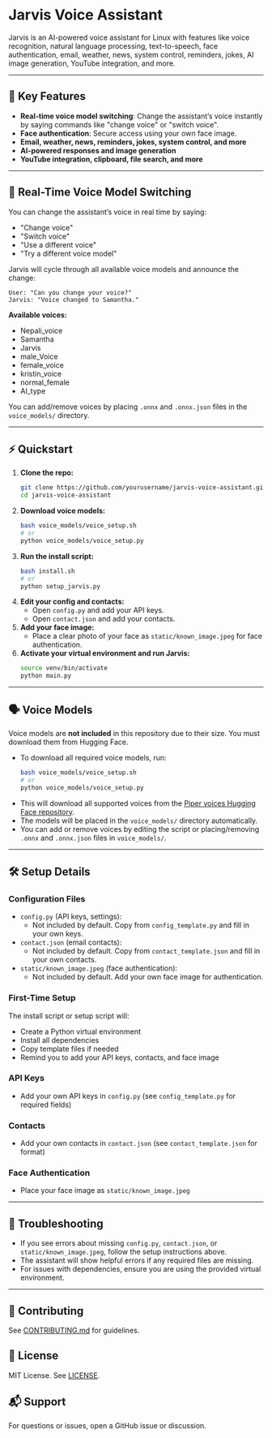 # Jarvis Voice Assistant

Jarvis is an AI-powered voice assistant for Linux with features like voice recognition, natural language processing, text-to-speech, face authentication, email, weather, news, system control, reminders, jokes, AI image generation, YouTube integration, and more.

---

## 🚀 Key Features
- **Real-time voice model switching**: Change the assistant’s voice instantly by saying commands like "change voice" or "switch voice".
- **Face authentication**: Secure access using your own face image.
- **Email, weather, news, reminders, jokes, system control, and more**
- **AI-powered responses and image generation**
- **YouTube integration, clipboard, file search, and more**

---

## 🎤 Real-Time Voice Model Switching

You can change the assistant’s voice in real time by saying:
- "Change voice"
- "Switch voice"
- "Use a different voice"
- "Try a different voice model"

Jarvis will cycle through all available voice models and announce the change:

```
User: "Can you change your voice?"
Jarvis: "Voice changed to Samantha."
```

**Available voices:**
- Nepali_voice
- Samantha
- Jarvis
- male_Voice
- female_voice
- kristin_voice
- normal_female
- AI_type

You can add/remove voices by placing `.onnx` and `.onnx.json` files in the `voice_models/` directory.

---

## ⚡ Quickstart

1. **Clone the repo:**
   ```bash
   git clone https://github.com/yourusername/jarvis-voice-assistant.git
   cd jarvis-voice-assistant
   ```
2. **Download voice models:**
   ```bash
   bash voice_models/voice_setup.sh
   # or
   python voice_models/voice_setup.py
   ```
3. **Run the install script:**
   ```bash
   bash install.sh
   # or
   python setup_jarvis.py
   ```
4. **Edit your config and contacts:**
   - Open `config.py` and add your API keys.
   - Open `contact.json` and add your contacts.
5. **Add your face image:**
   - Place a clear photo of your face as `static/known_image.jpeg` for face authentication.
6. **Activate your virtual environment and run Jarvis:**
   ```bash
   source venv/bin/activate
   python main.py
   ```

---

## 🗣️ Voice Models

Voice models are **not included** in this repository due to their size. You must download them from Hugging Face.

- To download all required voice models, run:
  ```bash
  bash voice_models/voice_setup.sh
  # or
  python voice_models/voice_setup.py
  ```
- This will download all supported voices from the [Piper voices Hugging Face repository](https://huggingface.co/rhasspy/piper-voices/tree/main).
- The models will be placed in the `voice_models/` directory automatically.
- You can add or remove voices by editing the script or placing/removing `.onnx` and `.onnx.json` files in `voice_models/`.

---

## 🛠️ Setup Details

### Configuration Files
- `config.py` (API keys, settings):
  - Not included by default. Copy from `config_template.py` and fill in your own keys.
- `contact.json` (email contacts):
  - Not included by default. Copy from `contact_template.json` and fill in your own contacts.
- `static/known_image.jpeg` (face authentication):
  - Not included by default. Add your own face image for authentication.

### First-Time Setup
The install script or setup script will:
- Create a Python virtual environment
- Install all dependencies
- Copy template files if needed
- Remind you to add your API keys, contacts, and face image

### API Keys
- Add your own API keys in `config.py` (see `config_template.py` for required fields)

### Contacts
- Add your own contacts in `contact.json` (see `contact_template.json` for format)

### Face Authentication
- Place your face image as `static/known_image.jpeg`

---

## 🐞 Troubleshooting
- If you see errors about missing `config.py`, `contact.json`, or `static/known_image.jpeg`, follow the setup instructions above.
- The assistant will show helpful errors if any required files are missing.
- For issues with dependencies, ensure you are using the provided virtual environment.

---

## 🤝 Contributing
See [CONTRIBUTING.md](CONTRIBUTING.md) for guidelines.

## 📄 License
MIT License. See [LICENSE](LICENSE).

## 📬 Support
For questions or issues, open a GitHub issue or discussion. 